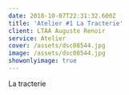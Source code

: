 ```yaml
---
date: 2018-10-07T22:31:32.600Z
title: 'Atelier #1 La Tracterie'
client: LTAA Auguste Renoir
service: Atelier
cover: /assets/dsc08544.jpg
image: /assets/dsc08544.jpg
showonlyimage: true
---
```

La tracterie
